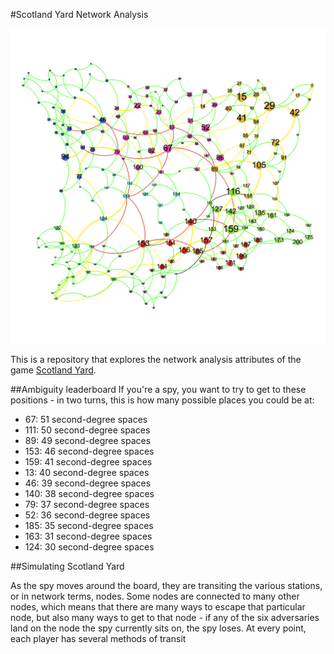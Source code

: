 #Scotland Yard Network Analysis

![Map Of Scotland Yard](https://raw.githubusercontent.com/DGaffney/scotland_yard/master/results/successful_transits.png)

This is a repository that explores the network analysis attributes of the game [Scotland Yard](https://en.wikipedia.org/wiki/Scotland_Yard_(board_game)).


##Ambiguity leaderboard
If you're a spy, you want to try to get to these positions - in two turns, this is how many possible places you could be at:

* 67: 51 second-degree spaces
* 111: 50 second-degree spaces
* 89: 49 second-degree spaces
* 153: 46 second-degree spaces
* 159: 41 second-degree spaces
* 13: 40 second-degree spaces
* 46: 39 second-degree spaces
* 140: 38 second-degree spaces
* 79: 37 second-degree spaces
* 52: 36 second-degree spaces
* 185: 35 second-degree spaces
* 163: 31 second-degree spaces
* 124: 30 second-degree spaces

##Simulating Scotland Yard

As the spy moves around the board, they are transiting the various stations, or in network terms, nodes. Some nodes are connected to many other nodes, which means that there are many ways to escape that particular node, but also many ways to get to that node - if any of the six adversaries land on the node the spy currently sits on, the spy loses. At every point, each player has several methods of transit